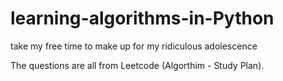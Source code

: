 # learning-algorithms-in-Python
take my free time to make up for my ridiculous adolescence

The questions are all from Leetcode (Algorthim - Study Plan).
